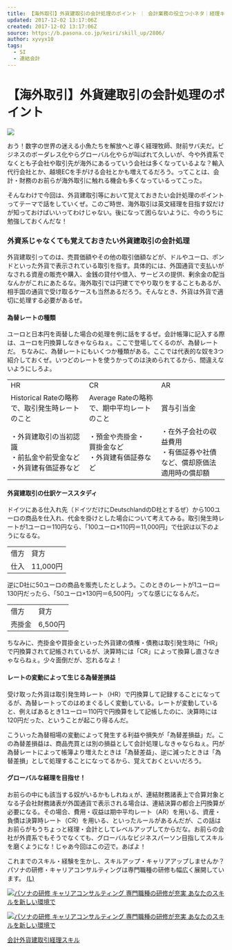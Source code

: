 ```yaml
---
title: 【海外取引】外貨建取引の会計処理のポイント ｜ 会計業務の役立つ小ネタ｜経理キャラナビ！
updated: 2017-12-02 13:17:06Z
created: 2017-12-02 13:17:06Z
source: https://b.pasona.co.jp/keiri/skill_up/2806/
author: xyvyx10
tags:
  - SI
  - 連結会計
---
```


# 【海外取引】外貨建取引の会計処理のポイント

![](../_resources/f7340ecdc94074eb31e2ee82ff694319.jpg)

おう！数字の世界の迷える小魚たちを解放へと導く経理牧師、財前サバ夫だ。ビジネスのボーダレス化やらグローバル化やらが叫ばれて久しいが、今や外資系でなくとも子会社や取引先が海外にあるっていう会社は多くなっているよな？輸入代行会社とか、越境ECを手がける会社とかも増えてるだろう。ってことは、会計・財務のお前らが海外取引に触れる機会も多くなっているってこった。

そんなわけで今回は、外貨建取引等において覚えておきたい会計処理のポイントってテーマで話をしていくぜ。このご時世、海外取引は英文経理を目指す奴だけが知っておけばいいってわけじゃない。後になって困らないように、今のうちに勉強しておくんだな！

### 外資系じゃなくても覚えておきたい外貨建取引の会計処理

外貨建取引ってのは、売買価額やその他の取引価額などが、ドルやユーロ、ポンドといった外貨で表示されている取引を指す。具体的には、外国通貨で支払いがなされる資産の販売や購入、金銭の貸付や借入、サービスの提供、剰余金の配当なんかがこれにあたるな。海外取引では円建てでやり取りをすることもあるが、相手国の通貨で受け取るケースも当然あるだろう。そんなとき、外貨は外貨で適切に処理する必要があるぜ。

#### 為替レートの種類

ユーロと日本円を両替した場合の処理を例に話をするぜ。会計帳簿に記入する際は、ユーロを円換算しなきゃならねぇ。ここで登場してくるのが、為替レートだ。
ちなみに、為替レートにもいくつか種類がある。ここでは代表的な奴を3つ紹介しておくぜ。いつどのレートを使うかってのは決められてるから、間違えないようにしろよ。

|     |     |     |
| --- | --- | --- |
| HR  | CR  | AR  |
| Historical Rateの略称で、取引発生時レートのこと | Average Rateの略称で、期中平均レートのこと | 賞与引当金 |
| ・外貨建取引の当初認識<br>・前払金や前受金など<br>・外貨建有価証券など | ・預金や売掛金・<br>買掛金など<br>・外貨建有価証券など | ・在外子会社の収益費用<br>・有価証券や社債など、償却原価法適用時の償却額 |

#### 外貨建取引の仕訳ケーススタディ

ドイツにある仕入れ先（ドイツだけにDeutschlandのD社とするぜ）から100ユーロの商品を仕入れ、代金を掛けとした場合について考えてみる。取引発生時レートが1ユーロ＝110円なら、「100ユーロ×110円＝11,000円」で仕訳は以下のようになるな。

|     |     |
| --- | --- |
| 借方  | 貸方  |
| 仕入  | 11,000円 | 買掛金 | 11,000円 |

逆にD社に50ユーロの商品を販売したとしよう。このときのレートが1ユーロ＝130円だったら、「50ユーロ×130円＝6,500円」ってな感じになるんだ。

|     |     |
| --- | --- |
| 借方  | 貸方  |
| 売掛金 | 6,500円 | 売上  | 6,500円 |

ちなみに、売掛金や買掛金といった外貨建の債権・債務は取引発生時に「HR」で円換算されて記帳されているが、決算時には「CR」によって換算し直さなきゃならねぇ。少々面倒だが、忘れるなよ！

#### レートの変動によって生じる為替差損益

受け取った外貨は取引発生時レート（HR）で円換算して記録することになってるが、為替レートってのはめまぐるしく変動している。レートが変動していると、例えばあるとき1ユーロ＝110円で円換算をして記帳したのに、決算時には120円だった、ということが起こり得るんだ。

こういった為替相場の変動によって発生する利益や損失が「為替差損益」だ。この為替差損益は、商品売買とは別の損益として会計処理しなきゃならねぇ。円が為替レートによって帳簿より増えたときは「為替差益」、逆に減ったときは「為替差損」として処理することになってるから、覚えておくといいだろう。

#### グローバルな経理を目指せ！

お前らの中にも該当する奴がいるかもしれねぇが、連結財務諸表上で合算対象となる子会社財務諸表が外国通貨で表示される場合は、連結決算の都合上円換算が必要になる。その場合、費用・収益は期中平均レート（AR）を用いる、資産・負債は決算時レート（CR）を用いる、といったルールがあるんだが、この話はお前らがもうちょっと経理・会計としてレベルアップしてからだな。お前らの会社が外資系でもそうでなくても、グローバルなビジネスパーソン目指してスキルを磨くようにな！じゃあ今回はこの辺で。あばよ！

これまでのスキル・経験を生かし、スキルアップ・キャリアアップしませんか？パソナの研修・キャリアコンサルティングは専門職種の研修も幅広く展開しています。
[(L)](https://www.pasona.co.jp/careerup/)

[![パソナの研修 キャリアコンサルティング 専門職種の研修が充実 あなたのスキルを新しい環境で](../_resources/656cfd3d45197a28b173b1245310f65b.jpg)](https://www.pasona.co.jp/careerup/)

[![パソナの研修 キャリアコンサルティング 専門職種の研修が充実 あなたのスキルを新しい環境で](../_resources/7bf33a3aa0a2dbfef1332bb183630953.jpg)](https://www.pasona.co.jp/careerup/)

 [会計](https://b.pasona.co.jp/keiri/tag/%e4%bc%9a%e8%a8%88/)[外貨建取引](https://b.pasona.co.jp/keiri/tag/%e5%a4%96%e8%b2%a8%e5%bb%ba%e5%8f%96%e5%bc%95/)[経理スキル](https://b.pasona.co.jp/keiri/tag/accounting_skills/)